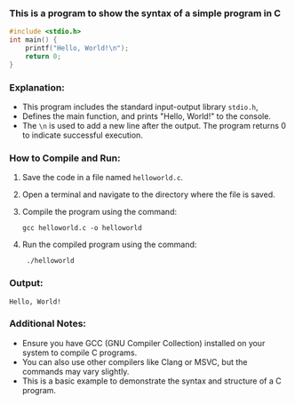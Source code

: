 ### This is a program to show the syntax of a simple program in C

```c
#include <stdio.h>
int main() {
    printf("Hello, World!\n");
    return 0;
}

```

### Explanation:

- This program includes the standard input-output library `stdio.h`,
- Defines the main function, and prints "Hello, World!" to the console.
- The `\n` is used to add a new line after the output. The program returns 0 to indicate successful execution.

### How to Compile and Run:

1. Save the code in a file named `helloworld.c`.
2. Open a terminal and navigate to the directory where the file is saved.
3. Compile the program using the command:

   ```
   gcc helloworld.c -o helloworld

   ```

4. Run the compiled program using the command:

   ```
    ./helloworld
   ```

### Output:

```
Hello, World!

```

### Additional Notes:

- Ensure you have GCC (GNU Compiler Collection) installed on your system to compile C programs.
- You can also use other compilers like Clang or MSVC, but the commands may vary slightly.
- This is a basic example to demonstrate the syntax and structure of a C program.

